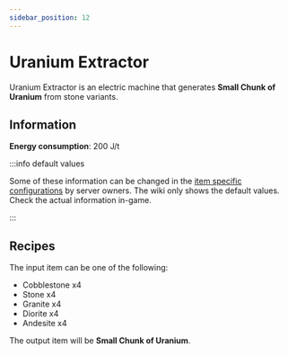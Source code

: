 ```yaml
---
sidebar_position: 12
---
```


# Uranium Extractor

Uranium Extractor is an electric machine that generates **Small Chunk of Uranium** from stone variants.

## Information

**Energy consumption**: 200 J/t

:::info default values

Some of these information can be changed in the [item specific configurations](/infinity-expansion-2/config/items) by server owners. The wiki only shows the default values. Check the actual information in-game.

:::

## Recipes

The input item can be one of the following:

- Cobblestone x4
- Stone x4
- Granite x4
- Diorite x4
- Andesite x4

The output item will be **Small Chunk of Uranium**.
